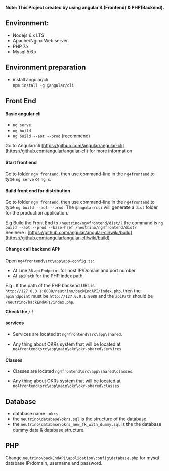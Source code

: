 **Note: This Project created by using angular 4 (Frontend) & PHP(Backend).**

## Environment:
* Nodejs 6.x LTS
* Apache/Nginx Web server
* PHP 7.x
* Mysql 5.6.x

## Environment preparation
* install angular/cli  
`npm install -g @angular/cli`

## Front End
#### Basic angular cli   
* `ng serve`
* `ng build `
* `ng build --aot --prod` (recommend) 

Go to Angular/cli  [https://github.com/angular/angular-cli](https://github.com/angular/angular-cli) for more information 

#### Start front end  
Go to folder `ng4 frontend`, then use command-line in the `ng4frontend` to type `ng serve` or `ng s`.

#### Build front end for distribution 
Go to folder `ng4 frontend`, then use command-line in the `ng4frontend` to type `ng build --aot --prod`.
The `@angular/cli` will generate a `dist` folder for the production application.

E.g Build the Front End to `/neutrino/ng4frontend/dist/?`
 the command is `ng build --aot --prod --base-href /neutrino/ng4frontend/dist/`  
See here : [https://github.com/angular/angular-cli/wiki/build](https://github.com/angular/angular-cli/wiki/build)

#### Change call backend API:

Open `ng4frontend\src\app\app-config.ts`:  


* At Line `86` `apiEndpoint` for host IP/Domain and port number.
* At `apiPath` for the PHP index path. 

E.g : If the path of the PHP backend URL is `http://127.0.0.1:8080/neutrino/backEndAPI/index.php`, then the `apiEndpoint` must be `http://127.0.0.1:8080` and the `apiPath` should be `/neutrino/backEndAPI/index.php`.  

**Check the `/` !**

#### services
* Services are located at `ng4frontend\src\app\shared`. 

* Any thing about OKRs system that will be located at `ng4frontend\src\app\main\okr\okr-shared\services`

#### Classes
* Classes are located `ng4frontend\src\app\shared\classes`.

* Any thing about OKRs system that will be located at `ng4frontend\src\app\main\okr\okr-shared\classes`

## Database
* database name : `okrs`
* the `neutrino\database\okrs.sql` is the structure of the database.
* the `neutrino\database\okrs_new_fk_with_dummy.sql` is the the database dummy data & database structure.


## PHP

Change `neutrino\backEndAPI\application\config\database.php` for mysql database IP/domain, username and password.